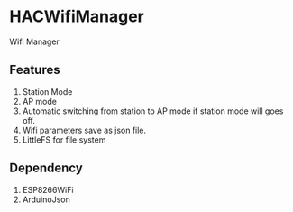 # HACWifiManager
Wifi Manager

## Features
1. Station Mode
2. AP mode
3. Automatic switching from station to AP mode if station mode will goes off.
4. Wifi parameters save as json file.
5. LittleFS for file system

## Dependency
1. ESP8266WiFi
2. ArduinoJson
